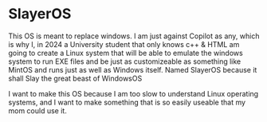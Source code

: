 # SlayerOS
This OS is meant to replace windows. I am just against Copilot as any, which is why I, in 2024 a University student that only knows c++
& HTML am going to create a Linux system that will be able to emulate the windows system to run EXE files and be just as customizeable
as something like MintOS and runs just as well as Windows itself. Named SlayerOS because it shall Slay the great beast of WindowsOS

I want to make this OS because I am too slow to understand Linux operating systems, and I want to make something that is so 
easily useable that my mom could use it.
